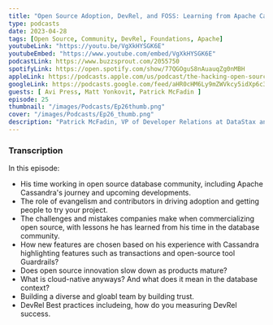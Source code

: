 ```yaml
---
title: "Open Source Adoption, DevRel, and FOSS: Learning from Apache Cassandra - EP. 26 HOSB Podcast"
type: podcasts
date: 2023-04-28
tags: [Open Source, Community, DevRel, Foundations, Apache]
youtubeLink: "https://youtu.be/VgXkHYSGK6E"
youtubeEmbed: "https://www.youtube.com/embed/VgXkHYSGK6E"
podcastLink: https://www.buzzsprout.com/2055750
spotifyLink: https://open.spotify.com/show/77QGOguS8nAuauqZg0nMBH
appleLink: https://podcasts.apple.com/us/podcast/the-hacking-open-source-business-podcast/id1647254490
googleLink: https://podcasts.google.com/feed/aHR0cHM6Ly9mZWVkcy5idXp6c3Byb3V0LmNvbS8yMDU1NzUwLnJzcw
guests: [ Avi Press, Matt Yonkovit, Patrick McFadin ]
episode: 25
thumbnail: "/images/Podcasts/Ep26thumb.png"
cover: "/images/Podcasts/Ep26_thumb.png"
description: "Patrick McFadin, VP of Developer Relations at DataStax and Chief Evangelist for Apache Cassandra, joins the Hacking Open Source Business Podcast on Episode 26 to deep dive into open source. "
---
```



###  Transcription  ###

In this episode:
* His time working in open source database community, including Apache Cassandra's journey and upcoming developments.
* The role of evangelism and contributors in driving adoption and getting people to try your project.
* The challenges and mistakes companies make when commercializing open source, with lessons he has learned from his time in the database community.
* How new features are chosen based on his experience with Cassandra highlighting features such as transactions and open-source tool Guardrails?
* Does open source innovation slow down as products mature?
* What is cloud-native anyways?  And what does it mean in the database context?
* Building a diverse and gloabl team by building trust.
* DevRel Best practices includeing, how do you measuring DevRel success.
